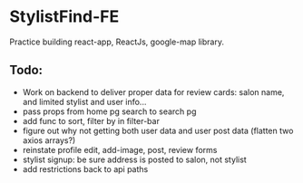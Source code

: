 # StylistFind-FE
Practice building react-app, ReactJs, google-map library.

## Todo:

- Work on backend to deliver proper data for review cards: salon name, and limited stylist and user info...
- pass props from home pg search to search pg
- add func to sort, filter by in filter-bar
- figure out why not getting both user data and user post data (flatten two axios arrays?)
- reinstate profile edit, add-image, post, review forms
- stylist signup: be sure address is posted to salon, not stylist
- add restrictions back to api paths
